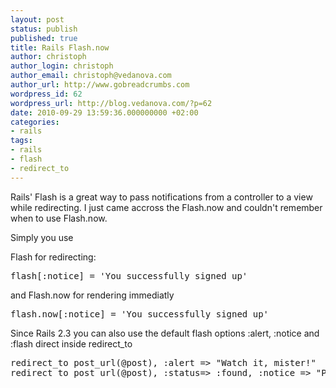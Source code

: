 ```yaml
---
layout: post
status: publish
published: true
title: Rails Flash.now
author: christoph
author_login: christoph
author_email: christoph@vedanova.com
author_url: http://www.gobreadcrumbs.com
wordpress_id: 62
wordpress_url: http://blog.vedanova.com/?p=62
date: 2010-09-29 13:59:36.000000000 +02:00
categories:
- rails
tags:
- rails
- flash
- redirect_to
---
```

Rails' Flash is a great way to pass notifications from a controller to a view while redirecting.
I just came accross the Flash.now and couldn't remember when to use Flash.now.

Simply you use

Flash for redirecting:
<pre>flash[:notice] = 'You successfully signed up'</pre>

and Flash.now for rendering immediatly
<pre>flash.now[:notice] = 'You successfully signed up'</pre>

Since Rails 2.3 you can also use the default flash options :alert, :notice and :flash direct inside redirect_to
<pre>
redirect_to post_url(@post), :alert => "Watch it, mister!"
redirect_to post_url(@post), :status=> :found, :notice => "Pay attention to the road"
</pre>

